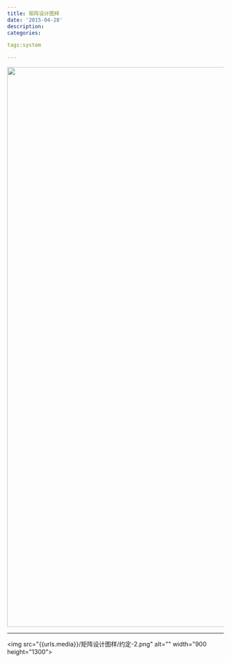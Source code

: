 ```yaml
---
title: 矩阵设计图样
date: '2015-04-28'
description:
categories:

tags:system

---
```


<img src="{{urls.media}}/矩阵设计图样/约定-1.png" alt="" width="900" height="1300">

---

<img src="{{urls.media}}/矩阵设计图样/约定-2.png" alt="" width="900 height="1300">
